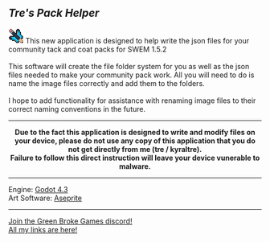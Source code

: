<h2><i>Tre's Pack Helper</i></h2> 
<img src="./assets/icon.png" alt="Helper Pack Logo" width="30"/> This new application is designed to help write the json files for your community tack and coat packs for SWEM 1.5.2
<br><br>
This software will create the file folder system for you as well as the json files needed to make your community pack work. All you will need to do is name the image files correctly and add them to the folders. 
<br><br>
I hope to add functionality for assistance with renaming image files to their correct naming conventions in the future. 

---------------------------------------------------
<strong><center>Due to the fact this application is designed to write and modify files on your device, please do not use any copy of this application that you do not get directly from me (tre / kyraltre). <br>
Failure to follow this direct instruction will leave your device vunerable to malware.</strong></center>

---------------------------------------------------
Engine: [Godot 4.3](https://godotengine.org/)<br>
Art Software: [Aseprite](https://www.aseprite.org/)<br>

---------------------------------------------------
[Join the Green Broke Games discord!](https://discord.gg/GuYRWK22Mx)<br>
[All my links are here!](https://kyraltre.carrd.co/) 
